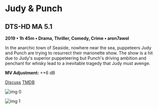 # Judy & Punch

## DTS-HD MA 5.1

**2019 • 1h 45m • Drama, Thriller, Comedy, Crime • aron7awol**

In the anarchic town of Seaside, nowhere near the sea, puppeteers Judy and Punch are trying to resurrect their marionette show. The show is a hit due to Judy's superior puppeteering but Punch's driving ambition and penchant for whisky lead to a inevitable tragedy that Judy must avenge.

**MV Adjustment:** ++6 dB

[Discuss](https://www.avsforum.com/threads/bass-eq-for-filtered-movies.2995212/post-59385228)  [TMDB](506554)

![img 0](https://i.imgur.com/dWKik3q.jpg)

![img 1](https://i.imgur.com/9AD9oQn.png)

